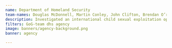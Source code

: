 ```yaml
---
name: Department of Homeland Security
team-names: Douglas McDonnell, Martin Conley, John Clifton, Brendan O’rourke, Christopher Fitzpatrick
description: Investigated an international child sexual exploitation operation resulting in the rescue of 114 children, 47 arrests, and 17 convictions.
filters: GoG-team dhs agency
image: banners/agency-background.png
banner: agency

---
```

